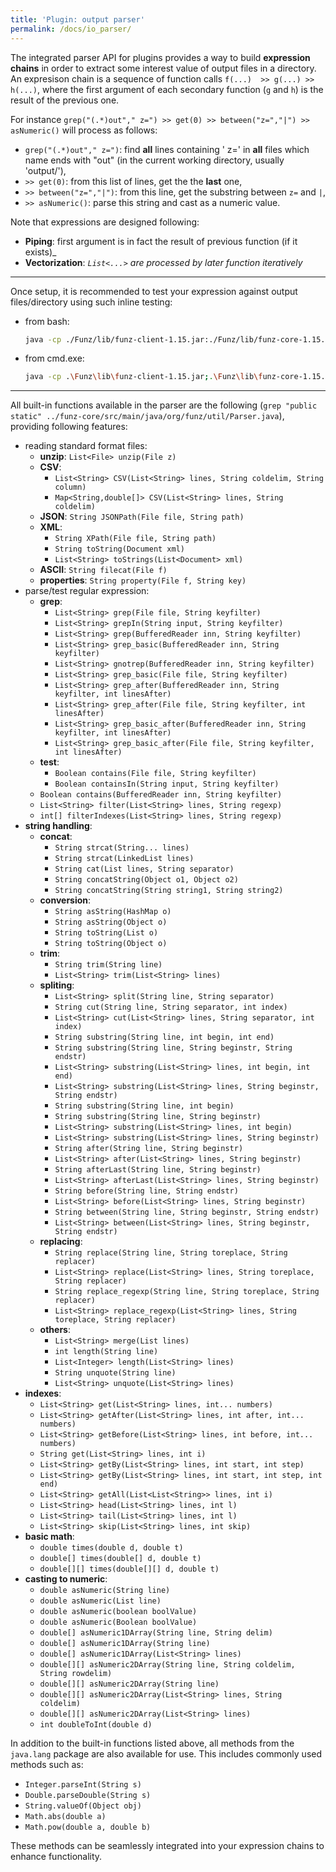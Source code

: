 ```yaml
---
title: 'Plugin: output parser'
permalink: /docs/io_parser/
---
```


The integrated parser API for plugins provides a way to build __expression chains__ in order to extract some interest value of output files in a directory. An expresison chain is a sequence of function calls `f(...)  >> g(...) >> h(...)`, where the first argument of each secondary function (`g` and `h`) is the result of the previous one.


For instance `grep("(.*)out"," z=") >> get(0) >> between("z=","|") >> asNumeric()` will process as follows:

* `grep("(.*)out"," z=")`: find __all__ lines containing ' z=' in __all__ files which name ends with "out" (in the current working directory, usually 'output/'),
* `>> get(0)`: from this list of lines, get the the __last__ one,
* `>> between("z=","|")`: from this line, get the substring between `z=` and `|`,
* `>> asNumeric()`: parse this string and cast as a numeric value.

Note that expressions are designed following: 

* __Piping__: first argument is in fact the result of previous function (if it exists)_
* __Vectorization__: _`List<...>` are processed by later function iteratively_

<hr/>
Once setup, it is recommended to test your expression against output files/directory using such inline testing:

* from bash:
    ```bash
    java -cp ./Funz/lib/funz-client-1.15.jar:./Funz/lib/funz-core-1.15.jar org.funz.ioplugin.IOPluginParserEval '<ParserExpressionChain>' <path1> <path2> <path3> ...
    ```
* from cmd.exe:
    ```bash
    java -cp .\Funz\lib\funz-client-1.15.jar;.\Funz\lib\funz-core-1.15.jar org.funz.ioplugin.IOPluginParserEval '<ParserExpressionChain>' <path1> <path2> <path3> ...
    ```
<hr/>


All built-in functions available in the parser are the following (`grep "public static" ../funz-core/src/main/java/org/funz/util/Parser.java`), providing following features:

* reading standard format files:
  * __unzip__: `List<File> unzip(File z)`
  * __CSV__: 
    * `List<String> CSV(List<String> lines, String coldelim, String column)`
    * `Map<String,double[]> CSV(List<String> lines, String coldelim)`
  * __JSON__: `String JSONPath(File file, String path)`
  * __XML__: 
    * `String XPath(File file, String path)`
    * `String toString(Document xml)`
    * `List<String> toStrings(List<Document> xml)`
  * __ASCII__: `String filecat(File f)`
  * __properties__: `String property(File f, String key)`
* parse/test regular expression:
  * __grep__: 
    * `List<String> grep(File file, String keyfilter)`
    * `List<String> grepIn(String input, String keyfilter)`
    * `List<String> grep(BufferedReader inn, String keyfilter)`
    * `List<String> grep_basic(BufferedReader inn, String keyfilter)`
    * `List<String> gnotrep(BufferedReader inn, String keyfilter)`
    * `List<String> grep_basic(File file, String keyfilter)`
    * `List<String> grep_after(BufferedReader inn, String keyfilter, int linesAfter)`
    * `List<String> grep_after(File file, String keyfilter, int linesAfter)`
    * `List<String> grep_basic_after(BufferedReader inn, String keyfilter, int linesAfter)`
    * `List<String> grep_basic_after(File file, String keyfilter, int linesAfter)`
   * __test__:
     * `Boolean contains(File file, String keyfilter)`
     * `Boolean containsIn(String input, String keyfilter)`
    * `Boolean contains(BufferedReader inn, String keyfilter)`
  * `List<String> filter(List<String> lines, String regexp)`
  * `int[] filterIndexes(List<String> lines, String regexp)`
* __string handling__:
  * __concat__:
    * `String strcat(String... lines)`
    * `String strcat(LinkedList lines)`
    * `String cat(List lines, String separator)`
    * `String concatString(Object o1, Object o2)`
    * `String concatString(String string1, String string2)`
  * __conversion__:
    * `String asString(HashMap o)`
    * `String asString(Object o)`
    * `String toString(List o)`
    * `String toString(Object o)`
  * __trim__:
    * `String trim(String line)`
    * `List<String> trim(List<String> lines)`
  * __spliting__:
    * `List<String> split(String line, String separator)`
    * `String cut(String line, String separator, int index)`
    * `List<String> cut(List<String> lines, String separator, int index)`
    * `String substring(String line, int begin, int end)`
    * `String substring(String line, String beginstr, String endstr)`
    * `List<String> substring(List<String> lines, int begin, int end)`
    * `List<String> substring(List<String> lines, String beginstr, String endstr)`
    * `String substring(String line, int begin)`
    * `String substring(String line, String beginstr)`
    * `List<String> substring(List<String> lines, int begin)`
    * `List<String> substring(List<String> lines, String beginstr)`
    * `String after(String line, String beginstr)`
    * `List<String> after(List<String> lines, String beginstr)`
    * `String afterLast(String line, String beginstr)`
    * `List<String> afterLast(List<String> lines, String beginstr)`
    * `String before(String line, String endstr)`
    * `List<String> before(List<String> lines, String beginstr)`
    * `String between(String line, String beginstr, String endstr)`
    * `List<String> between(List<String> lines, String beginstr, String endstr)`
  * __replacing__:
    * `String replace(String line, String toreplace, String replacer)`
    * `List<String> replace(List<String> lines, String toreplace, String replacer)`
    * `String replace_regexp(String line, String toreplace, String replacer)`
    * `List<String> replace_regexp(List<String> lines, String toreplace, String replacer)`
  * __others__:
    * `List<String> merge(List lines)`
    * `int length(String line)`
    * `List<Integer> length(List<String> lines)`
    * `String unquote(String line)`
    * `List<String> unquote(List<String> lines)`
* __indexes__:
  * `List<String> get(List<String> lines, int... numbers)`
  * `List<String> getAfter(List<String> lines, int after, int... numbers)`
  * `List<String> getBefore(List<String> lines, int before, int... numbers)`
  * `String get(List<String> lines, int i)`
  * `List<String> getBy(List<String> lines, int start, int step)`
  * `List<String> getBy(List<String> lines, int start, int step, int end)`
  * `List<String> getAll(List<List<String>> lines, int i)`
  * `List<String> head(List<String> lines, int l)`
  * `List<String> tail(List<String> lines, int l)`
  * `List<String> skip(List<String> lines, int skip)`
* __basic math__:  
  * `double times(double d, double t)`
  * `double[] times(double[] d, double t)`
  * `double[][] times(double[][] d, double t)`
* __casting to numeric__:
  * `double asNumeric(String line)`
  * `double asNumeric(List line)`
  * `double asNumeric(boolean boolValue)`
  * `double asNumeric(Boolean boolValue)`
  * `double[] asNumeric1DArray(String line, String delim)`
  * `double[] asNumeric1DArray(String line)`
  * `double[] asNumeric1DArray(List<String> lines)`
  * `double[][] asNumeric2DArray(String line, String coldelim, String rowdelim)`
  * `double[][] asNumeric2DArray(String line)`
  * `double[][] asNumeric2DArray(List<String> lines, String coldelim)`
  * `double[][] asNumeric2DArray(List<String> lines)`
  * `int doubleToInt(double d)`

In addition to the built-in functions listed above, all methods from the `java.lang` package are also available for use. This includes commonly used methods such as:

* `Integer.parseInt(String s)`
* `Double.parseDouble(String s)`
* `String.valueOf(Object obj)`
* `Math.abs(double a)`
* `Math.pow(double a, double b)`

These methods can be seamlessly integrated into your expression chains to enhance functionality.

